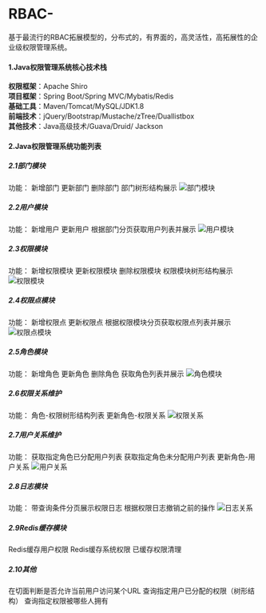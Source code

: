 # RBAC-
基于最流行的RBAC拓展模型的，分布式的，有界面的，高灵活性，高拓展性的企业级权限管理系统。

#### 1.Java权限管理系统核心技术栈
**权限框架**：Apache Shiro <br/>
**项目框架**：Spring Boot/Spring MVC/Mybatis/Redis <br/>
**基础工具**：Maven/Tomcat/MySQL/JDK1.8 <br/>
**前端技术**：jQuery/Bootstrap/Mustache/zTree/Duallistbox <br/>
**其他技术**：Java高级技术/Guava/Druid/ Jackson <br/>
#### 2.Java权限管理系统功能列表
##### 2.1部门模块
功能：
新增部门
更新部门
删除部门
部门树形结构展示
![部门模块](https://github.com/zqnh/RBAC-/tree/master/img/1.jpg)
##### 2.2用户模块
功能：
新增用户
更新用户
根据部门分页获取用户列表并展示
![用户模块](https://github.com/zqnh/RBAC-/tree/master/img/yonghu.jpg)
##### 2.3权限模块
功能：
新增权限模块
更新权限模块
删除权限模块
权限模块树形结构展示
![权限模块](https://github.com/zqnh/RBAC-/tree/master/img/quanxian.jpg)
##### 2.4权限点模块
功能：
新增权限点
更新权限点
根据权限模块分页获取权限点列表并展示
![权限点模块](https://github.com/zqnh/RBAC-/tree/master/img/quanxiandian.jpg)
##### 2.5角色模块
功能：
新增角色
更新角色
删除角色
获取角色列表并展示
![角色模块](https://github.com/zqnh/RBAC-/tree/master/img/juese.jpg)
##### 2.6权限关系维护
功能：
角色-权限树形结构列表
更新角色-权限关系
![权限关系](https://github.com/zqnh/RBAC-/tree/master/img/quanxianguanxi.jpg)
##### 2.7用户关系维护
功能：
获取指定角色已分配用户列表
获取指定角色未分配用户列表
更新角色-用户关系
![用户关系](https://github.com/zqnh/RBAC-/tree/master/img/yonghuguanxi.jpg)
##### 2.8日志模块
功能：
带查询条件分页展示权限日志
根据权限日志撤销之前的操作
![日志关系](https://github.com/zqnh/RBAC-/tree/master/img/rizhi.jpg)
##### 2.9Redis缓存模块
Redis缓存用户权限
Redis缓存系统权限
已缓存权限清理
##### 2.10其他
在切面判断是否允许当前用户访问某个URL
查询指定用户已分配的权限（树形结构）
查询指定权限被哪些人拥有
